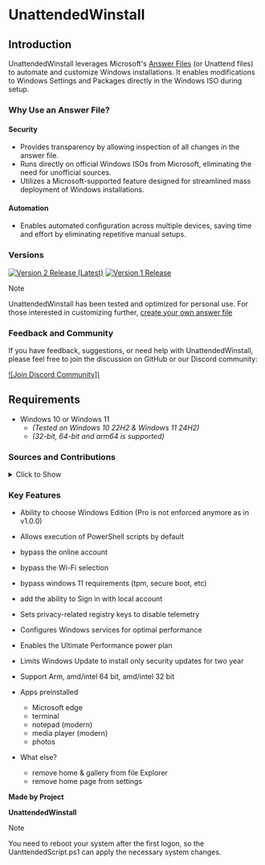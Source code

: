 # UnattendedWinstall

## Introduction

UnattendedWinstall leverages Microsoft's [Answer Files](https://learn.microsoft.com/en-us/windows-hardware/manufacture/desktop/update-windows-settings-and-scripts-create-your-own-answer-file-sxs?view=windows-11) (or Unattend files) to automate and customize Windows installations. It enables modifications to Windows Settings and Packages directly in the Windows ISO during setup.

### Why Use an Answer File?

#### Security

- Provides transparency by allowing inspection of all changes in the answer file.
- Runs directly on official Windows ISOs from Microsoft, eliminating the need for unofficial sources.
- Utilizes a Microsoft-supported feature designed for streamlined mass deployment of Windows installations.

#### Automation

- Enables automated configuration across multiple devices, saving time and effort by eliminating repetitive manual setups.

### Versions

[![Version 2 Release (Latest)](https://img.shields.io/badge/Version-1.1.0%20Latest-0078D4?style=for-the-badge&logo=github&logoColor=white)](https://github.com/deadproject/UnattendedWinstall/releases/tag/v1.1.0)
[![Version 1 Release](https://img.shields.io/badge/Version-1.0.0-FFA500?style=for-the-badge&logo=github&logoColor=white)](https://github.com/deadproject/UnattendedWinstall/releases/tag/v1.0.0)



> [!NOTE] 
> UnattendedWinstall has been tested and optimized for personal use. For those interested in customizing further, [create your own answer file](https://schneegans.de/windows/unattend-generator/) 


### Feedback and Community

If you have feedback, suggestions, or need help with UnattendedWinstall, please feel free to join the discussion on GitHub or our Discord community:

[![Join Discord Community])](https://discord.gg/EzHu6tw5PQ)

## Requirements

- Windows 10 or Windows 11  
  - *(Tested on Windows 10 22H2 & Windows 11 24H2)*
  - *(32-bit, 64-bit and arm64 is supported)* 


### Sources and Contributions

<details>
  <summary>Click to Show</summary>

- **Base Answer File Generation**:
  - [Schneegans Unattend Generator](https://schneegans.de/windows/unattend-generator/)

</details>

### Key Features

- Ability to choose Windows Edition (Pro is not enforced anymore as in v1.0.0)
- Allows execution of PowerShell scripts by default
- bypass the online account
- bypass the Wi-Fi selection
- bypass windows 11 requirements (tpm, secure boot, etc)
- add the ability to Sign in with local account
- Sets privacy-related registry keys to disable telemetry
- Configures Windows services for optimal performance
- Enables the Ultimate Performance power plan
- Limits Windows Update to install only security updates for two year
- Support Arm, amd/intel 64 bit, amd/intel 32 bit


- Apps preinstalled
  - Microsoft edge
  - terminal
  - notepad (modern)
  - media player (modern)
  - photos


- What else?
  - remove home & gallery from file Explorer
  - remove home page from settings

**Made by Project**

**UnattendedWinstall**

> [!NOTE] 
> You need to reboot your system after the first logon, so the UanttendedScript.ps1 can apply the necessary system changes.
